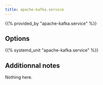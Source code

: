 ```yaml
---
title: apache-kafka.service
---
```


{{% provided_by "apache-kafka.service" %}}

## Options

{{% systemd_unit "apache-kafka.service" %}}

## Additionnal notes

Nothing here.